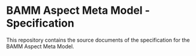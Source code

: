 # BAMM Aspect Meta Model - Specification

This repository contains the source documents of the specification for the BAMM Aspect Meta Model.
